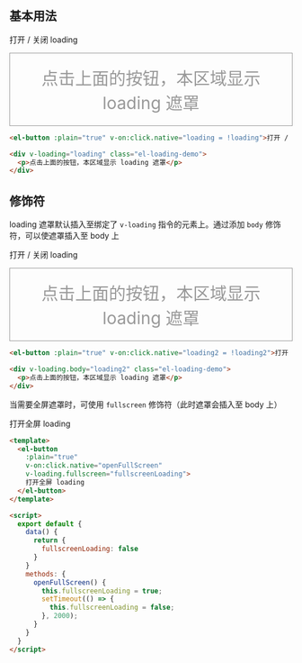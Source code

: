 <style>
  .el-loading-demo {
    border: solid 1px #999;
    padding: 10px;
    text-align: center;
    
    p {
      font-size: 30px;
      color: #999;
      margin: 10px 0;
    }
  }
</style>

<script>
  export default {
    data() {
      return {
        loading: false,
        loading2: false,
        fullscreenLoading: false,
        tableLoading: false,
        tableData: [{
          date: '2016-05-02',
          name: '王小虎',
          address: '上海市普陀区金沙江路 1518 弄'
        }, {
          date: '2016-05-04',
          name: '王小虎',
          address: '上海市普陀区金沙江路 1517 弄'
        }, {
          date: '2016-05-01',
          name: '王小虎',
          address: '上海市普陀区金沙江路 1519 弄'
        }, {
          date: '2016-05-03',
          name: '王小虎',
          address: '上海市普陀区金沙江路 1516 弄'
        }, {
          date: '2016-05-03',
          name: '王小虎',
          address: '上海市普陀区金沙江路 1516 弄'
        }]
      }
    },
    
    methods: {
      loadTable() {
        this.tableLoading = true;
        setTimeout(() => {
          this.tableLoading = false;
        }, 2000);
      },
      
      openFullScreen() {
        this.fullscreenLoading = true;
        setTimeout(() => {
          this.fullscreenLoading = false;
        }, 2000);
      }
    }
  }
</script>

## 基本用法

<el-button :plain="true" v-on:click.native="loading = !loading">打开 / 关闭 loading</el-button>

<div v-loading="loading" class="el-loading-demo">
  <p>点击上面的按钮，本区域显示 loading 遮罩</p>
</div>

```html
<el-button :plain="true" v-on:click.native="loading = !loading">打开 / 关闭 loading</el-button>

<div v-loading="loading" class="el-loading-demo">
  <p>点击上面的按钮，本区域显示 loading 遮罩</p>
</div>
```

## 修饰符

loading 遮罩默认插入至绑定了 `v-loading` 指令的元素上。通过添加 `body` 修饰符，可以使遮罩插入至 body 上

<el-button :plain="true" v-on:click.native="loading2 = !loading2">打开 / 关闭 loading</el-button>

<div v-loading.body="loading2" class="el-loading-demo">
  <p>点击上面的按钮，本区域显示 loading 遮罩</p>
</div>

```html
<el-button :plain="true" v-on:click.native="loading2 = !loading2">打开 / 关闭 loading</el-button>

<div v-loading.body="loading2" class="el-loading-demo">
  <p>点击上面的按钮，本区域显示 loading 遮罩</p>
</div>
```

当需要全屏遮罩时，可使用 `fullscreen` 修饰符（此时遮罩会插入至 body 上）

<el-button :plain="true" v-on:click.native="openFullScreen" v-loading.fullscreen="fullscreenLoading">打开全屏 loading</el-button>

```html
<template>
  <el-button
    :plain="true"
    v-on:click.native="openFullScreen"
    v-loading.fullscreen="fullscreenLoading">
    打开全屏 loading
  </el-button>
</template>

<script>
  export default {
    data() {
      return {
        fullscreenLoading: false
      }
    }
    methods: {
      openFullScreen() {
        this.fullscreenLoading = true;
        setTimeout(() => {
          this.fullscreenLoading = false;
        }, 2000);
      }
    }
  }
</script>
```